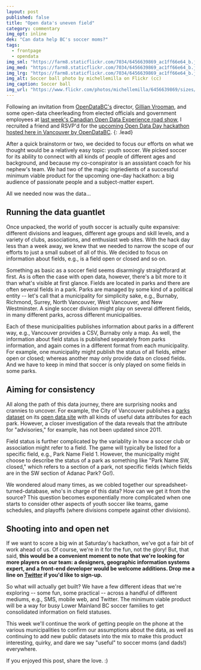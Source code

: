 ```yaml
---
layout: post
published: false
title: "Open data's uneven field"
category: commentary
img_opt: inline
dek: "Can data help BC's soccer moms?"
tags: 
  - frontpage
  - opendata
img_sml: "https://farm8.staticflickr.com/7034/6456639869_ac1ff66e64_b.jpg"
img_med: "https://farm8.staticflickr.com/7034/6456639869_ac1ff66e64_b.jpg"
img_lrg: "https://farm8.staticflickr.com/7034/6456639869_ac1ff66e64_b.jpg"
img_alt: Soccer ball photo by michellemilla on Flickr (cc)
img_caption: Soccer ball
img_url: "https://www.flickr.com/photos/michellemilla/6456639869/sizes/l"
---
```


Following an invitation from [OpenDataBC's](https://www.opendatabc.ca) director, [Gillian Vrooman](https://www.opendatabc.ca/user/gndv), and some open-data cheerleading from elected officials and government employees at [last week's Canadian Open Data Experience road show](http://www.phillipadsmith.com/2015/02/canadian-open-data-experience.html), I recruited a friend and RSVP'd for the [upcoming Open Data Day hackathon hosted here in Vancouver by OpenDataBC](http://www.meetup.com/OpenDataBC-Vancouver/events/220278027/).
{: .lead}

After a quick brainstorm or two, we decided to focus our efforts on what we thought would be a relatively easy topic: youth soccer. We picked soccer for its ability to connect with all kinds of people of different ages and background, and because my co-conspirator is an asssistant coach for his nephew's team. We had two of the magic ingriedients of a successful minimum viable product for the upcoming one-day hackathon: a big audience of passionate people and a subject-matter expert.

All we needed now was the data...

## Running the data guantlet

Once unpacked, the world of youth soccer is actually quite expansive: different divisions and leagues, different age groups and skill levels, and a variety of clubs, associations, and enthusiast web sites. With the hack day less than a week away, we knew that we needed to narrow the scope of our efforts to just a small subset of all of this. We decided to focus on information about fields, e.g., is a field open or closed and so on.

Something as basic as a soccer field seems disarmingly straightforard at first. As is often the case with open data, however, there's a bit more to it than what's visible at first glance. Fields are located in parks and there are often several fields in a park. Parks are managed by some kind of a political entity -- let's call that a municipality for simplicity sake, e.g., Burnaby, Richmond, Surrey, North Vancouver, West Vancouver, and New Westminster. A single soccer division might play on several different fields, in many different parks, across different municipalities.

Each of these municipalities publishes information about parks in a different way, e.g., Vancouver provides a CSV, Burnaby only a map. As well, the information about field status is published separately from parks information, and again comes in a different format from each municipality. For example, one municipality might publish the status of all fields, either open or closed; whereas another may only provide data on closed fields. And we have to keep in mind that soccer is only played on some fields in some parks.

## Aiming for consistency

All along the path of this data journey, there are surprising nooks and crannies to uncover. For example, the City of Vancouver publishes a [parks dataset](http://data.vancouver.ca/datacatalogue/parkListing.htm) on its [open data site](http://data.vancouver.ca/datacatalogue/index.htm) with all kinds of useful data attributes for each park. However, a closer investigation of the data reveals that the attribute for "advisories," for example, has not been updated since 2011.

Field status is further complicated by the variablity in how a soccer club or association might refer to a field. The game will typically be listed for a specific field, e.g., Park Name Field 1. However, the municipality might choose to describe the status of a park as something like "Park Name SW, closed," which refers to a section of a park, not specific fields (which fields are in the SW section of Adanac Park? Go!).

We wondered aloud many times, as we cobled together our spreadsheet-turned-database, who's in charge of this data? How can we get it from the source? This question becomes exponentially more complicated when one starts to consider other aspects of youth soccer like teams, game schedules, and playoffs (where divisions compete against other divisions).

## Shooting into and open net

If we want to score a big win at Saturday's hackathon, we've got a fair bit of work ahead of us. Of course, we're in it for the fun, not the glory! But, that said, **this would be a convenient moment to note that we're looking for more players on our team: a designers, geographic information systems expert, and a front-end developer would be welcome additions. Drop me a line on [Twitter](http://twitter.com/phillipadsmith) if you'd like to sign-up.**

So what will actually get built? We have a few different ideas that we're exploring -- some fun, some practical -- across a handful of different mediums, e.g., SMS, mobile web, and Twitter. The minimum viable product will be a way for busy Lower Mainland BC soccer families to get consolidated information on field statuses.

This week we'll continue the work of getting people on the phone at the various municipalities to confirm our assumptions about the data, as well as continuing to add new public datasets into the mix to make this product interesting, quirky, and dare we say "useful" to soccer moms (and dads!) everywhere.

If you enjoyed this post, share the love. :)
